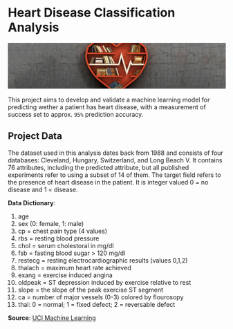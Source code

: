 # Heart Disease Classification Analysis

<img src='dataset-cover.jpg'>

This project aims to develop and validate a machine learning model for predicting wether a patient has heart disease, with a measurement of success set to approx. `95%` prediction accuracy.

## Project Data
The dataset used in this analysis dates back from 1988 and consists of four databases: Cleveland, Hungary, Switzerland, and Long Beach V. It contains 76 attributes, including the predicted attribute, but all published experiments refer to using a subset of 14 of them. The target field refers to the presence of heart disease in the patient. It is integer valued 0 = no disease and 1 = disease.

<b>Data Dictionary</b>:
1. age
2. sex (0: female, 1: male)
3. cp = chest pain type (4 values)
4. rbs = resting blood pressure
5. chol = serum cholestoral in mg/dl
6. fsb = fasting blood sugar > 120 mg/dl
7. restecg = resting electrocardiographic results (values 0,1,2)
8. thalach = maximum heart rate achieved
9. exang = exercise induced angina
10. oldpeak = ST depression induced by exercise relative to rest
11. slope = the slope of the peak exercise ST segment
12. ca = number of major vessels (0-3) colored by flourosopy
13. thal: 0 = normal; 1 = fixed defect; 2 = reversable defect

<b>Source</b>: <a href='https://archive.ics.uci.edu/dataset/45/heart+disease'>UCI Machine Learning</a>









